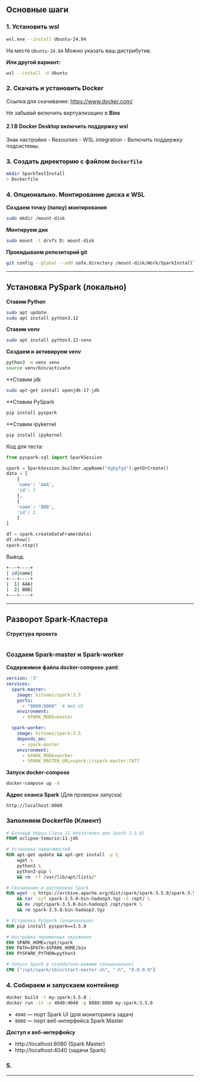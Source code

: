 ## **Основные шаги**
### 1. Установить wsl
```bash
wsl.exe --install Ubuntu-24.04
```
На месте `Ubuntu-24.04` Можно указать ваш дистрибутив.

**Или другой вариант:**
```bash
wsl --install -d Ubuntu
```

### 2. Скачать и установить Docker

Ссылка для скачивания:
https://www.docker.com/

Не забывай включить виртуализацию в **Bios**
#### 2.1 В Docker Desktop включить поддержку wsl

Знак настройки - Resourses - WSL integration - Включить поддержку подсистемы.

### 3. Создать директорию с файлом `Dockerfile`
```bash
mkdir SparkTestInstall
> Dockerfile
```

### 4. Опционально. Монтирование диска к WSL

**Создаем точку (папку) монтирования**
```bash
sudo mkdir /mount-disk
```

**Монтируем дик**
```bash
sudo mount -t drvfs D: mount-disk
```

**Прокидываем репозиторий git**
```bash
git config --global --add safe.directory /mount-disk/Work/SparkInstallTest
```



---
## Установка **PySpark** (локально)

**Ставим Python**
```bash
sudo apt update
sudo apt install python3.12
```

**Ставим venv**
```bash
sudo apt install python3.12-venv
```

**Создаем и активируем venv**
```bash
python3 -m venv venv
source venv/bin/activate
```

**Ставим jdk
```bash
sudo apt-get install openjdk-17-jdk
```

**Ставим PySpark
```bash
pip install pyspark
```

**Ставим ipykernel
```bash
pip install ipykernel
```

Код для теста:
```python
from pyspark.sql import SparkSession

spark = SparkSession.builder.appName("dgbgfgd").getOrCreate()
data = [
    {
    'name': 'AAA',
    'id': 1
    },
    {
    'name': 'BBB',
    'id': 2
    }
]

df = spark.createDataFrame(data)
df.show()
spark.stop()
```
Вывод:
```bash
+---+----+
| id|name|
+---+----+
|  1| AAA|
|  2| BBB|
+---+----+
```

---
## Разворот **Spark-Кластера**

**Структура проекта**
```

```

### Создаем **Spark-master** и **Spark-worker**
**Содержимое файла docker-compose.yaml**:
```yaml
version: '3'
services:
  spark-master:
    image: bitnami/spark:3.5
    ports:
      - "8080:8080"  # Web UI
    environment:
      - SPARK_MODE=master

  spark-worker:
    image: bitnami/spark:3.5
    depends_on:
      - spark-master
    environment:
      - SPARK_MODE=worker
      - SPARK_MASTER_URL=spark://spark-master:7077
```

**Запуск docker-compose**
```bash
docker-compose up -d
```

**Адрес сеанса Spark** (Для проверки запуска)
```
http://localhost:8080
```


### Заполняем **Dockerfile** (Клиент)

```Dockerfile
# Базовый образ (Java 11 обязателен для Spark 3.5.0)
FROM eclipse-temurin:11-jdk

# Установка зависимостей
RUN apt-get update && apt-get install -y \
    wget \
    python3 \
    python3-pip \
    && rm -rf /var/lib/apt/lists/*

# Скачивание и распаковка Spark
RUN wget -q https://archive.apache.org/dist/spark/spark-3.5.0/spark-3.5.0-bin-hadoop3.tgz \
    && tar -xzf spark-3.5.0-bin-hadoop3.tgz -C /opt/ \
    && mv /opt/spark-3.5.0-bin-hadoop3 /opt/spark \
    && rm spark-3.5.0-bin-hadoop3.tgz

# Установка PySpark (опционально)
RUN pip install pyspark==3.5.0

# Настройка переменных окружения
ENV SPARK_HOME=/opt/spark
ENV PATH=$PATH:$SPARK_HOME/bin
ENV PYSPARK_PYTHON=python3

# Запуск Spark в standalone-режиме (опционально)
CMD ["/opt/spark/sbin/start-master.sh", "-h", "0.0.0.0"]
```

### 4. Собираем и запускаем контейнер
```bash
docker build -t my-spark:3.5.0 .
docker run -it -p 4040:4040 -p 8080:8080 my-spark:3.5.0
```

- `4040` — порт Spark UI (для мониторинга задач)
- `8080` — порт веб-интерфейса Spark Master

**Доступ к веб-интерфейсу**  
- http://localhost:8080 (Spark Master) 
- http://localhost:4040 (задачи Spark)

### 5. 


---
